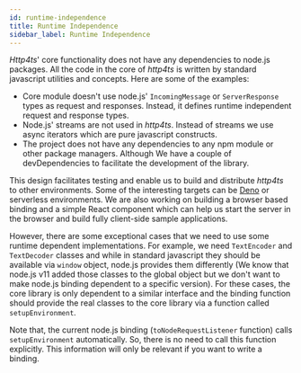 ```yaml
---
id: runtime-independence
title: Runtime Independence
sidebar_label: Runtime Independence
---
```


*Http4ts*' core functionality does not have any dependencies to node.js packages. All the code in the core of *http4ts* is written by standard javascript utilities and concepts. Here are some of the examples:

* Core module doesn't use node.js' `IncomingMessage` or `ServerResponse` types as request and responses. Instead, it defines runtime independent request and response types.
* Node.js' streams are not used in *http4ts*. Instead of streams we use async iterators which are pure javascript constructs.
* The project does not have any dependencies to any npm module or other package managers. Although We have a couple of devDependencies to facilitate the development of the library.

This design facilitates testing and enable us to build and distribute *http4ts* to other environments. Some of the interesting targets can be [Deno](https://deno.land/) or serverless environments. We are also working on building a browser based binding and a simple React component which can help us start the server in the browser and build fully client-side sample applications.

However, there are some exceptional cases that we need to use some runtime dependent implementations. For example, we need `TextEncoder` and `TextDecoder` classes and while in standard javascript they should be available via `window` object, node.js provides them differently (We know that node.js v11 added those classes to the global object but we don't want to make node.js binding dependent to a specific version). For these cases, the core library is only dependent to a similar interface and the binding function should provide the real classes to the core library via a function called `setupEnvironment`.

Note that, the current node.js binding (`toNodeRequestListener` function) calls `setupEnvironment` automatically. So, there is no need to call this function explicitly. This information will only be relevant if you want to write a binding.

